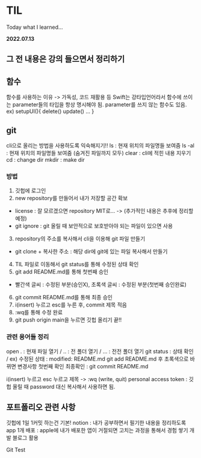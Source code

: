 # TIL
Today what I learned...

**2022.07.13**

## 그 전 내용은 강의 들으면서 정리하기 ##

## 함수 ##
함수를 사용하는 이유 -> 가독성, 코드 재활용 등
Swift는 강타입언어라서 함수에 쓰이는 parameter들의 타입을 항상 명시해야 됨.
parameter를 쓰지 않는 함수도 있음.
ex) setupUI(){
    delete()
    update()
    ...
}

## git ##
cli으로 올리는 방법을 사용하도록 익숙해지기!!
ls : 현재 위치의 파일명들 보여줌
ls -al : 현재 위치의 파일명들 보여줌 (숨겨진 파일까지 모두)
clear : cli에 적힌 내용 지우기
cd : change dir
mkdir : make dir

### 방법 ###
1. 깃헙에 로그인
2. new repository를 만들어서 내가 저장할 공간 확보
- license : 잘 모르겠으면 repository MIT로... -> (추가적인 내용은 추후에 정리할 예정)
- git ignore : git 올릴 때 보안적으로 보호받아야 되는 파일이 있으면 사용
3. repository의 주소를 복사해서 cli을 이용해 git 파일 만들기
- git clone + 복사한 주소 : 해당 dir에 git에 있는 파일 복사해서 만들기
4. TIL 파일로 이동해서 git status를 통해 수정된 상태 확인
5. git add README.md를 통해 첫번째 승인
- 빨간색 글씨 : 수정된 부분(승인X), 초록색 글씨 : 수정된 부분(첫번째 승인완료)
6. git commit README.md를 통해 최종 승인
7. i(insert) 누르고 esc를 누른 후, commit 제목 적음
8. :wq를 통해 수정 완료
9. git push origin main을 누르면 깃헙 올리기 끝!!


### 관련 용어들 정리 ###
open . : 현재 파일 열기 / .. : 전 폴더 열기 / ... : 전전 폴더 열기 
git status : 상태 확인 / ex) 수정된 상태 : modified: README.md
git add README.md 후 초록색으로 바뀌면 변경사항 첫번째 확인
최종확인 : git commit README.md

i(insert) 누르고 esc 누르고 제목 -> :wq (write, quit)
personal access token : 깃헙 올릴 때 password 대신 복사해서 사용하면 됨.

## 포트폴리오 관련 사항 ##
깃헙에 1일 1커밋 하는건 기본!
notion : 내가 공부하면서 필기한 내용을 정리하도록
app 1개 배포 : apple에 내가 배포한 앱이 거절되면 고치는 과정을 통해서 경험 쌓기
개발 블로그 활용

Git Test